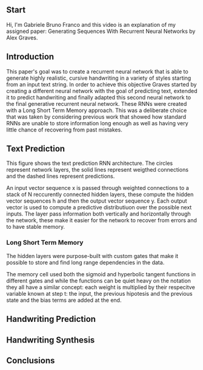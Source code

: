 ## Start

Hi, I'm Gabriele Bruno Franco and this video is an explanation of my assigned paper: Generating Sequences With Recurrent Neural Networks by Alex Graves.

## Introduction

This paper's goal was to create a recurrent neural network that is able to generate highly realistic, cursive handwriting in a variety of styles starting from an input text string.
In order to achieve this objective Graves started by creating a different neural network with the goal of predicting text, extended it to predict handwriting and finally adapted this second neural network to the final generative recurrent neural network. These RNNs were created with a Long Short Term Memory approach. This was a deliberate choice that was taken by considering previous work that showed how standard RNNs are unable to store information long enough as well as having very little chance of recovering from past mistakes.

## Text Prediction

This figure shows the text prediction RNN architecture. The circles represent network layers, the solid lines represent weigthed connections and the dashed lines represent predictions.

An input vector sequence x is passed through weighted connections to a stack of N reccurently connected hidden layers, these compute the hidden vector sequences h and then the output vector sequence y. Each output vector is used to compute a predictive distributiuon over the possible next inputs.
The layer pass information both vertically and horizontally through the network, these make it easier for the network to recover from errors and to have stable memory.

### Long Short Term Memory

The hidden layers were purpose-built with custom gates that make it possible to store and find long range dependencies in the data.

The memory cell used both the sigmoid and hyperbolic tangent functions in different gates and while the functions can be quiet heavy on the notation they all have a similar concept: each weight is multiplied by their respecitve variable known at step t: the input, the previous hipotesis and the previous state and the bias terms are added at the end.
## Handwriting Prediction

## Handwriting Synthesis

## Conclusions